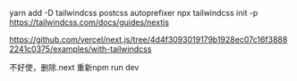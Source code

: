 yarn add -D tailwindcss postcss autoprefixer
npx tailwindcss init -p
https://tailwindcss.com/docs/guides/nextjs

https://github.com/vercel/next.js/tree/4d4f3093019179b1928ec07c16f38882241c0375/examples/with-tailwindcss

不好使，删除.next 重新npm run dev